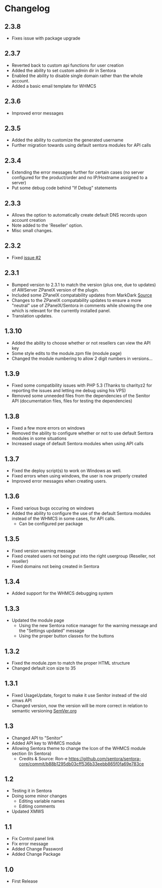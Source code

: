 # Changelog #

## 2.3.8 ##
- Fixes issue with package upgrade

## 2.3.7 ##
- Reverted back to custom api functions for user creation
- Added the ability to set custom admin dir in Sentora
- Enabled the ability to disable single domain rather than the whole account.
- Added a basic email template for WHMCS

## 2.3.6 ##
- Improved error messages

## 2.3.5 ##
- Added the ability to customize the generated username
- Further migration towards using default sentora modules for API calls

## 2.3.4 ##
- Extending the error messages further for certain cases (no server configured for the product/order and no IP/Hostname assigned to a server)
- Put some debug code behind "If Debug" statements

## 2.3.3 ##
- Allows the option to automatically create default DNS records upon account creation
- Note added to the 'Reseller' option.
- Misc small changes.

## 2.3.2 ##
- Fixed [issue #2](https://github.com/Rynoxx/sentora-whmcs/issues/2)

## 2.3.1 ##
- Bumped version to 2.3.1 to match the version (plus one, due to updates) of AWServer ZPanelX version of the plugin.
- Included some ZPanelX compatability updates from MarkDark [Source](http://forums.sentora.org/showthread.php?tid=1563&pid=12786#pid12786)
- Changes to the ZPanelX compatability updates to ensure a more "neutral" use of ZPanelX/Sentora in comments while showing the one which is relevant for the currently installed panel.
- Translation updates.

## 1.3.10 ##
- Added the ability to choose whether or not resellers can view the API key
- Some style edits to the module.zpm file (module page)
- Changed the module numbering to allow 2 digit numbers in versions...

## 1.3.9 ##
- Fixed some compatibility issues with PHP 5.3 (Thanks to charityz2 for reporting the issues and letting me debug using his VPS)
- Removed some unneeded files from the dependencies of the Senitor API (documentation files, files for testing the dependencies)

## 1.3.8 ##
- Fixed a few more errors on windows
- Removed the ability to configure whether or not to use default Sentora modules in some situations
- Increased usage of default Sentora modules when using API calls

## 1.3.7 ##
- Fixed the deploy script(s) to work on Windows as well.
- Fixed errors when using windows, the user is now properly created
- Improved error messages when creating users.

## 1.3.6 ##
- Fixed various bugs occuring on windows
- Added the ability to configure the use of the default Sentora modules instead of the WHMCS in some cases, for API calls.
	- Can be configured per package

## 1.3.5 ##
- Fixed version warning message
- Fixed created users not being put into the right usergroup (Reseller, not reseller)
- Fixed domains not being created in Sentora

## 1.3.4 ##
- Added support for the WHMCS debugging system

## 1.3.3 ##
- Updated the module page
	- Using the new Sentora notice manager for the warning message and the "Settings updated" message
	- Using the proper button classes for the buttons

## 1.3.2 ##
- Fixed the module.zpm to match the proper HTML structure
- Changed default icon size to 35

## 1.3.1 ##
- Fixed UsageUpdate, forgot to make it use Senitor instead of the old xmws API
- Changed version, now the version will be more correct in relation to semantic versioning [SemVer.org](http://semver.org)

## 1.3 ##
- Changed API to "Senitor"
- Added API key to WHMCS module
- Allowing Sentora theme to change the Icon of the WHMCS module section (In Sentora)
	- Credits & Source: Ron-e https://github.com/sentora/sentora-core/commit/b88b1295db03cff536b33eebb865f0fa69e783ce

## 1.2 ##
- Testing it in Sentora
- Doing some minor changes
	- Editing variable names
	- Editing comments
- Updated XMWS

## 1.1 ##
- Fix Control panel link
- Fix error message
- Added Change Password
- Added Change Package

## 1.0 ##
- First Release
